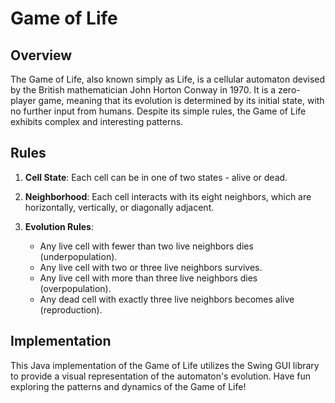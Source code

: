 # Game of Life

## Overview

The Game of Life, also known simply as Life, is a cellular automaton devised by the British mathematician John Horton Conway in 1970. It is a zero-player game, meaning that its evolution is determined by its initial state, with no further input from humans. Despite its simple rules, the Game of Life exhibits complex and interesting patterns.

## Rules

1. **Cell State**: Each cell can be in one of two states - alive or dead.

2. **Neighborhood**: Each cell interacts with its eight neighbors, which are horizontally, vertically, or diagonally adjacent.

3. **Evolution Rules**:
    - Any live cell with fewer than two live neighbors dies (underpopulation).
    - Any live cell with two or three live neighbors survives.
    - Any live cell with more than three live neighbors dies (overpopulation).
    - Any dead cell with exactly three live neighbors becomes alive (reproduction).

## Implementation

This Java implementation of the Game of Life utilizes the Swing GUI library to provide a visual representation of the automaton's evolution.
Have fun exploring the patterns and dynamics of the Game of Life!
